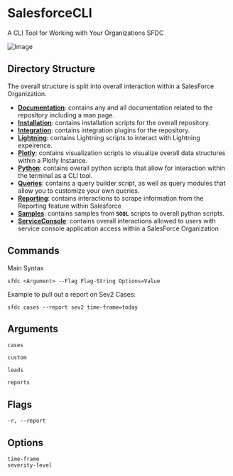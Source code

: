 # SalesforceCLI
A CLI Tool for Working with Your Organizations SFDC

![Image](https://triking-creative.s3.amazonaws.com/Logos/SalesforceCLI/SalesfroceCLI_A.jpg)

## Directory Structure
The overall structure is split into overall interaction within a SalesForce Organization. 
- **[Documentation](https://github.com/Richard-Barrett/SalesforceCLI/tree/master/Documentation)**: contains any and all documentation related to the repository including a man page. 
- **[Installation](https://github.com/Richard-Barrett/SalesforceCLI/tree/master/Installation)**: contains installation scripts for the overall repository.
- **[Integration](https://github.com/Richard-Barrett/SalesforceCLI/tree/master/Integration)**: contains integration plugins for the repository.
- **[Lightning](https://github.com/Richard-Barrett/SalesforceCLI/tree/master/Integration)**: contains Lightning scripts to interact with Lightning expeirence.
- **[Plotly](https://github.com/Richard-Barrett/SalesforceCLI/tree/master/Plotly)**: contains visualization scripts to visualize overall data structures within a Plotly Instance.
- **[Python](https://github.com/Richard-Barrett/SalesforceCLI/tree/master/Python)**: contains overall python scripts that allow for interaction within the terminal as a CLI tool.
- **[Queries](https://github.com/Richard-Barrett/SalesforceCLI/tree/master/Queries)**: contains a query builder script, as well as query modules that allow you to customize your own queries.
- **[Reporting](https://github.com/Richard-Barrett/SalesforceCLI/tree/master/Reporting)**: contains interactions to scrape information from the Reporting feature within Salesforce
- **[Samples](https://github.com/Richard-Barrett/SalesforceCLI/tree/master/Samples)**: contains samples from **`SOQL`** scripts to overall python scripts. 
- **[ServiceConsole](https://github.com/Richard-Barrett/SalesforceCLI/tree/master/ServiceConsole)**: contains overall interactions allowed to users with service console application access within a SalesForce Organization

## Commands
Main Syntax 
```
sfdc <Argument> --Flag Flag-String Options=Value
```

Example to pull out a report on Sev2 Cases:
```
sfdc cases --report sev2 time-frame=today
```

## Arguments
```
cases

custom

leads

reports
```
## Flags
```
-r, --report 
```
## Options
```
time-frame
severity-level
```
